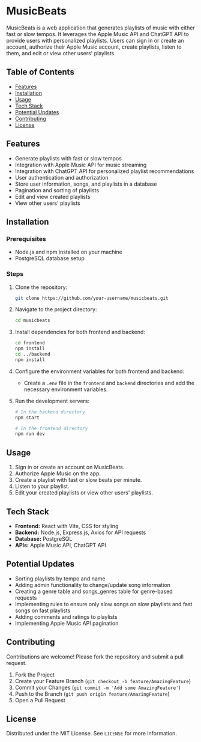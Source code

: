 # MusicBeats

MusicBeats is a web application that generates playlists of music with either fast or slow tempos. It leverages the Apple Music API and ChatGPT API to provide users with personalized playlists. Users can sign in or create an account, authorize their Apple Music account, create playlists, listen to them, and edit or view other users' playlists.

## Table of Contents

- [Features](#features)
- [Installation](#installation)
- [Usage](#usage)
- [Tech Stack](#tech-stack)
- [Potential Updates](#potential-updates)
- [Contributing](#contributing)
- [License](#license)

## Features

- Generate playlists with fast or slow tempos
- Integration with Apple Music API for music streaming
- Integration with ChatGPT API for personalized playlist recommendations
- User authentication and authorization
- Store user information, songs, and playlists in a database
- Pagination and sorting of playlists
- Edit and view created playlists
- View other users' playlists

## Installation

### Prerequisites

- Node.js and npm installed on your machine
- PostgreSQL database setup

### Steps

1. Clone the repository:
    ```bash
    git clone https://github.com/your-username/musicbeats.git
    ```
2. Navigate to the project directory:
    ```bash
    cd musicbeats
    ```
3. Install dependencies for both frontend and backend:
    ```bash
    cd frontend
    npm install
    cd ../backend
    npm install
    ```
4. Configure the environment variables for both frontend and backend:
    - Create a `.env` file in the `frontend` and `backend` directories and add the necessary environment variables.

5. Run the development servers:
    ```bash
    # In the backend directory
    npm start

    # In the frontend directory
    npm run dev
    ```

## Usage

1. Sign in or create an account on MusicBeats.
2. Authorize Apple Music on the app.
3. Create a playlist with fast or slow beats per minute.
4. Listen to your playlist.
5. Edit your created playlists or view other users' playlists.

## Tech Stack

- **Frontend:** React with Vite, CSS for styling
- **Backend:** Node.js, Express.js, Axios for API requests
- **Database:** PostgreSQL
- **APIs:** Apple Music API, ChatGPT API

## Potential Updates

- Sorting playlists by tempo and name
- Adding admin functionality to change/update song information
- Creating a genre table and songs_genres table for genre-based requests
- Implementing rules to ensure only slow songs on slow playlists and fast songs on fast playlists
- Adding comments and ratings to playlists
- Implementing Apple Music API pagination

## Contributing

Contributions are welcome! Please fork the repository and submit a pull request.

1. Fork the Project
2. Create your Feature Branch (`git checkout -b feature/AmazingFeature`)
3. Commit your Changes (`git commit -m 'Add some AmazingFeature'`)
4. Push to the Branch (`git push origin feature/AmazingFeature`)
5. Open a Pull Request

## License

Distributed under the MIT License. See `LICENSE` for more information.

